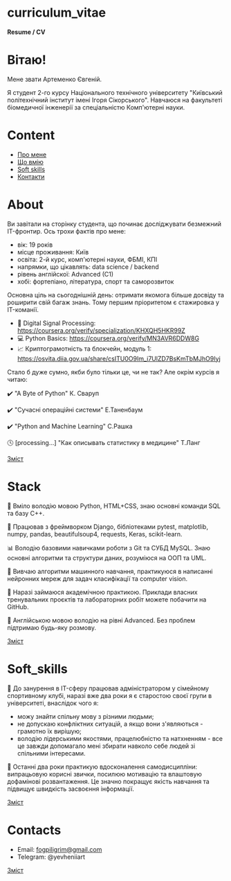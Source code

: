 # curriculum_vitae
**Resume / CV**


# Вітаю!
<p>Мене звати Артеменко Євгеній.</p>
<p>
    Я студент 2-го курсу Національного технічного університету "Київський політехнічний інститут
    імені Ігоря Сікорського". Навчаюся на факультеті біомедичної інженерії за
    спеціальністю Комп'ютерні науки.
</p>


# Content
- [Про мене](#about)
- [Що вмію](#stack)
- [Soft skills](#soft_skills)
- [Контакти](#contacts)


# About
<p>
  Ви завітали на сторінку студента, що починає досліджувати безмежний IT-фронтир.
  Ось трохи фактів про мене:
</p>

- вік: 19 років
- місце проживання: Київ
- освіта: 2-й курс, комп'ютерні науки, ФБМІ, КПІ
- напрямки, що цікавлять: data science / backend
- рівень англійскої: Advanced (C1)
- хобі: фортепіано, література, спорт та саморозвиток

<p>
  Основна ціль на сьогоднішній день: отримати якомога більше досвіду та роширити свій багаж знань.
  Тому першим пріоритетом є стажировка у IT-команії.
</p>

<p
  У вільний час займаюся самоосвітою та вдосконеленням своїк профільних навичок.
  Ось декілька моїх сертифікатів:
</p>

- 🔬 Digital Signal Processing: https://coursera.org/verify/specialization/KHXQH5HKR99Z
- 💻 Python Basics: https://coursera.org/verify/MN3AVR6DDW8G
- 📈 Криптограмотність та блокчейн, модуль 1: https://osvita.diia.gov.ua/share/csITU0O9Im_i7UlZD7BsKmTbMJhO9Iyj

<p>
  Стало б дуже сумно, якби було тільки це, чи не так?
  Але окрім курсів я читаю:
</p>

✔️ "A Byte of Python" К. Сваруп

✔️ "Сучасні операційні системи" Е.Таненбаум

✔️ "Python and Machine Learning" С.Рашка

🕓 [processing...] "Как описывать статистику в медицине" Т.Ланг

[Зміст](#content)


# Stack
<p>
    🐍 Вміло володію мовою Python, HTML+CSS, знаю основні команди SQL та базу С++.
</p>
<p>
    📂 Працював з фреймворком Django, бібліотеками pytest, matplotlib, numpy, pandas,
    beautifulsoup4, requests, Keras, scikit-learn.
</p>
<p>
    📊 Володію базовими навичками роботи з Git та СУБД MySQL. Знаю основні алгоритми та структури даних,
    розуміюся на ООП та UML.
</p>
<p>
    📖 Вивчаю алгоритми машинного навчання, практикуюся в написанні
    нейронних мереж для задач класифікації та computer vision.
</p>
<p>
    🌱 Наразі займаюся академічною практикою. Приклади власних тренувальних проєктів
    та лабораторних робіт можете побачити на GitHub.
</p>
<p>
    🎤 Англійською мовою володію на рівні Advanced. Без проблем підтримаю будь-яку розмову.
</p>

[Зміст](#content)


# Soft_skills
<p>
    💁 До занурення в IT-сферу працював адміністратором у сімейному спортивному клубі,
    наразі вже два роки я є старостою своєї групи в університеті,
    внаслідок чого я:
</p>

- можу знайти спільну мову з різними людьми;
- не допускаю конфліктних ситуацій, а якщо вони з'являються - грамотно їх вирішую;
- володію лідерськими якостями, працелюбністю та натхненням - все це
  завжди допомагало мені збирати навколо себе людей зі спільними інтересами.


<p>
    🧘 ‍Останні два роки практикую вдосконалення самодисципліни:
    випрацьовую корисні звички, посилюю мотивацію та влаштовую дофамінові розвантаження.
    Це значно покращує якість навчання та підвищує швидкість засвоєння інформації.
</p>

[Зміст](#content)


# Contacts
- Email: fogpiligrim@gmail.com
- Telegram: @yevheniiart

[Зміст](#content)
